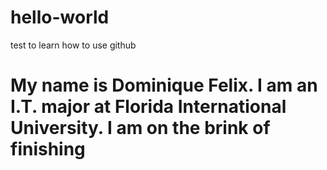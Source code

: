 # hello-world
test to learn how to use github

# My name is Dominique Felix. I am an I.T. major at Florida International University. I am on the brink of finishing

